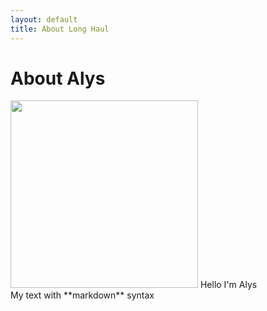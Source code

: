 ```yaml
---
layout: default
title: About Long Haul
---
```


<div class="post">
	<h1 class="pageTitle">About Alys</h1>
  <div style="clear: left;">
	<img src="{{ '/assets/img/touring.jpg' | prepend: site.baseurl }}" alt="" style="width: 300px;"> 
	Hello I'm Alys
  </div>
  <div markdown="1">
   My text with **markdown** syntax
</div>
</div>
